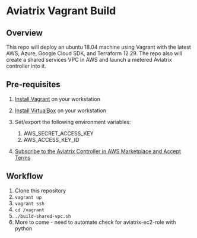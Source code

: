 # Aviatrix Vagrant Build

## Overview
This repo will deploy an ubuntu 18.04 machine using Vagrant with the latest AWS, Azure, Google Cloud SDK, and Terraform 12.29. The repo also will create a shared services VPC in AWS and launch a metered Aviatrix controller into it.<br>

## Pre-requisites

1. [Install Vagrant](https://www.vagrantup.com/downloads) on your workstation
2. [Install VirtualBox](https://www.virtualbox.org/wiki/Downloads) on your workstation
3. Set/export the following environment variables:
   1. AWS_SECRET_ACCESS_KEY
   2. AWS_ACCESS_KEY_ID

4. [Subscribe to the Aviatrix Controller in AWS Marketplace and Accept Terms](https://aws.amazon.com/marketplace/pp/B086T2RVTF/)


## Workflow

1. Clone this repository
2. ```vagrant up```
3. ```vagrant ssh```
4. ```cd /vagrant```
5. ```./build-shared-vpc.sh```
6. More to come - need to automate check for aviatrix-ec2-role with python


